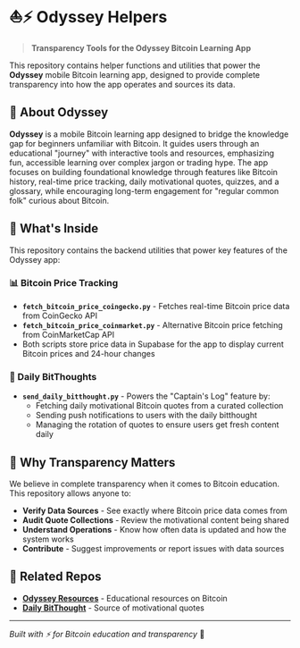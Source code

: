 # ⛵⚡ Odyssey Helpers

> **Transparency Tools for the Odyssey Bitcoin Learning App**

This repository contains helper functions and utilities that power the **Odyssey** mobile Bitcoin learning app, designed to provide complete transparency into how the app operates and sources its data.

## 🎯 About Odyssey

**Odyssey** is a mobile Bitcoin learning app designed to bridge the knowledge gap for beginners unfamiliar with Bitcoin. It guides users through an educational "journey" with interactive tools and resources, emphasizing fun, accessible learning over complex jargon or trading hype. The app focuses on building foundational knowledge through features like Bitcoin history, real-time price tracking, daily motivational quotes, quizzes, and a glossary, while encouraging long-term engagement for "regular common folk" curious about Bitcoin.

## 🔧 What's Inside

This repository contains the backend utilities that power key features of the Odyssey app:

### 📊 Bitcoin Price Tracking
- **`fetch_bitcoin_price_coingecko.py`** - Fetches real-time Bitcoin price data from CoinGecko API
- **`fetch_bitcoin_price_coinmarket.py`** - Alternative Bitcoin price fetching from CoinMarketCap API
- Both scripts store price data in Supabase for the app to display current Bitcoin prices and 24-hour changes

### 💭 Daily BitThoughts
- **`send_daily_bitthought.py`** - Powers the "Captain's Log" feature by:
  - Fetching daily motivational Bitcoin quotes from a curated collection
  - Sending push notifications to users with the daily bitthought
  - Managing the rotation of quotes to ensure users get fresh content daily

## 🌟 Why Transparency Matters

We believe in complete transparency when it comes to Bitcoin education. This repository allows anyone to:

- **Verify Data Sources** - See exactly where Bitcoin price data comes from
- **Audit Quote Collections** - Review the motivational content being shared
- **Understand Operations** - Know how often data is updated and how the system works
- **Contribute** - Suggest improvements or report issues with data sources

## 🔗 Related Repos

- **[Odyssey Resources](https://github.com/oogunjob/Odyssey-Resources)** - Educational resources on Bitcoin
- **[Daily BitThought](https://github.com/oogunjob/Daily-BitThought)** - Source of motivational quotes

---

*Built with ⚡ for Bitcoin education and transparency* 🚢